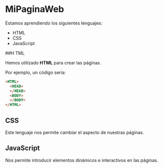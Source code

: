 # MiPaginaWeb

Estamos aprendiendo los siguientes lenguajes:

- HTML
- CSS
- JavaScript

##H TML

Hemos utilizado **HTML** para crear las páginas.

Por ejemplo, un código sería:

```html
<HTML>
  <HEAD>
  </HEAD>
  <BODY>
  </BODY>
</HTML>
```

## CSS

Este lenguaje nos permite cambiar el aspecto de nuestras páginas.

## JavaScript

Nos permite introducir elementos dinámicos e interactivos en las páginas.
